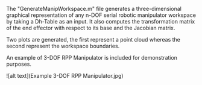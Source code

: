 The "GenerateManipWorkspace.m" file generates a three-dimensional graphical representation of any n-DOF serial robotic manipulator workspace by taking a Dh-Table as an input. It also computes the transformation matrix of the end effector with respect to its base and the Jacobian matrix.

Two plots are generated, the first represent a point cloud whereas the second represent the workspace boundaries. 

An example of 3-DOF RPP Manipulator is included for demonstration purposes. 


![alt text](Example 3-DOF RPP Manipulator.jpg)
